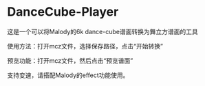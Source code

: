 # DanceCube-Player

这是一个可以将Malody的6k dance-cube谱面转换为舞立方谱面的工具

使用方法：打开mcz文件，选择保存路径，点击“开始转换”

预览功能：打开mcz文件，然后点击“预览谱面”



支持变速，请搭配Malody的effect功能使用。
